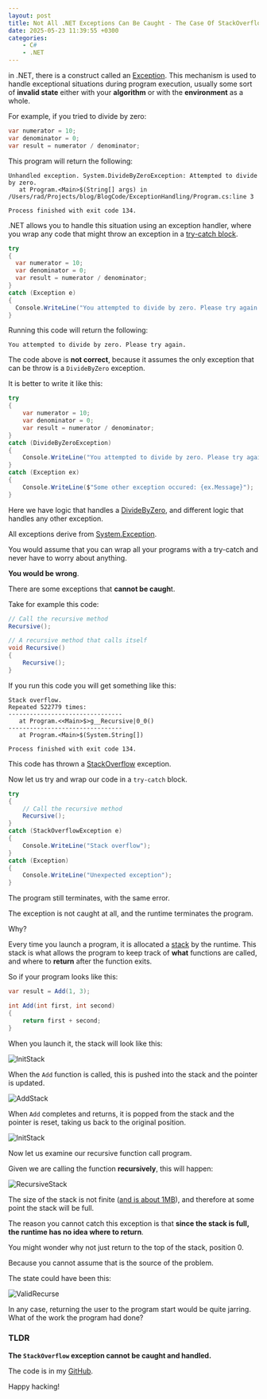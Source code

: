 ```yaml
---
layout: post
title: Not All .NET Exceptions Can Be Caught - The Case Of StackOverflow
date: 2025-05-23 11:39:55 +0300
categories:
    - C#
    - .NET
---
```


in .NET, there is a construct called an [Exception](https://learn.microsoft.com/en-us/dotnet/csharp/fundamentals/exceptions/). This mechanism is used to handle exceptional situations during program execution, usually some sort of **invalid state** either with your **algorithm** or with the **environment** as a whole.

For example, if you tried to divide by zero:

```c#
var numerator = 10;
var denominator = 0;
var result = numerator / denominator;
```

This program will return the following:

```plaintext
Unhandled exception. System.DivideByZeroException: Attempted to divide by zero.
   at Program.<Main>$(String[] args) in /Users/rad/Projects/blog/BlogCode/ExceptionHandling/Program.cs:line 3

Process finished with exit code 134.
```

.NET allows you to handle this situation using an exception handler, where you wrap any code that might throw an exception in a [try-catch block](https://learn.microsoft.com/en-us/dotnet/csharp/language-reference/statements/exception-handling-statements).

```c#
try
{
  var numerator = 10;
  var denominator = 0;
  var result = numerator / denominator;
}
catch (Exception e)
{
  Console.WriteLine("You attempted to divide by zero. Please try again.");
}
```

Running this code will return the following:

```plaintext
You attempted to divide by zero. Please try again.
```

The code above is **not correct**, because it assumes the only exception that can be throw is a `DivideByZero` exception.

It is better to write it like this:

```c#
try
{
    var numerator = 10;
    var denominator = 0;
    var result = numerator / denominator;
}
catch (DivideByZeroException)
{
    Console.WriteLine("You attempted to divide by zero. Please try again.");
}
catch (Exception ex)
{
    Console.WriteLine($"Some other exception occured: {ex.Message}");
}
```

Here we have logic that handles a [DivideByZero](https://learn.microsoft.com/en-us/dotnet/api/system.dividebyzeroexception?view=net-9.0), and different logic that handles any other exception.

All exceptions derive from [System.Exception](https://learn.microsoft.com/en-us/dotnet/api/system.exception?view=net-9.0).

You would assume that you can wrap all your programs with a try-catch and never have to worry about anything.

**You would be wrong**.

There are some exceptions that **cannot be caugh**t.

Take for example this code:

```c#
// Call the recursive method
Recursive();

// A recursive method that calls itself
void Recursive()
{
    Recursive();
}
```

If you run this code you will get something like this:

```plaintext
Stack overflow.
Repeated 522779 times:
--------------------------------
   at Program.<<Main>$>g__Recursive|0_0()
--------------------------------
   at Program.<Main>$(System.String[])

Process finished with exit code 134.

```

This code has thrown a [StackOverflow](https://learn.microsoft.com/en-us/dotnet/api/system.stackoverflowexception?view=net-9.0) exception.

Now let us try and wrap our code in a `try-catch` block.

```c#
try
{
    // Call the recursive method
    Recursive();
}
catch (StackOverflowException e)
{
    Console.WriteLine("Stack overflow");
}
catch (Exception)
{
    Console.WriteLine("Unexpected exception");
}
```

The program still terminates, with the same error.

The exception is not caught at all, and the runtime terminates the program.

Why?

Every time you launch a program, it is allocated a [stack](https://en.wikipedia.org/wiki/Call_stack) by the runtime. This stack is what allows the program to keep track of **what** functions are called, and where to **return** after the function exits.

So if your program looks like this:

```c#
var result = Add(1, 3);

int Add(int first, int second)
{
    return first + second;
}
```

When you launch it, the stack will look like this:

![InitStack](../images/2025/05/InitStack.png)

When the `Add` function is called, this is pushed into the stack and the pointer is updated.

![AddStack](../images/2025/05/AddStack.png)

When `Add` completes and returns, it is popped from the stack and the pointer is reset, taking us back to the original position.

![InitStack](../images/2025/05/InitStack.png)

Now let us examine our recursive function call program.

Given we are calling the function **recursively**, this will happen:

![RecursiveStack](../images/2025/05/RecursiveStack.png)

The size of the stack is not finite ([and is about 1MB](https://website-development.ch/blog/stack-heap-memory)), and therefore at some point the stack will be full.

The reason you cannot catch this exception is that **since the stack is full, the runtime has no idea where to return**.

You might wonder why not just return to the top of the stack, position 0.

Because you cannot assume that is the source of the problem.

The state could have been this:

![ValidRecurse](../images/2025/05/ValidRecurse.png)

In any case, returning the user to the program start would be quite jarring. What of the work the program had done?

### TLDR

**The `StackOverflow` exception cannot be caught and handled.**

The code is in my [GitHub](https://github.com/conradakunga/BlogCode/tree/master/2025-05-23%20-%20Un-catchable%20Exceptions).

Happy hacking!
